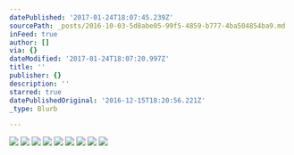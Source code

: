 ```yaml
---
datePublished: '2017-01-24T18:07:45.239Z'
sourcePath: _posts/2016-10-03-5d8abe05-99f5-4859-b777-4ba504854ba9.md
inFeed: true
author: []
via: {}
dateModified: '2017-01-24T18:07:20.997Z'
title: ''
publisher: {}
description: ''
starred: true
datePublishedOriginal: '2016-12-15T18:20:56.221Z'
_type: Blurb

---
```

![](https://the-grid-user-content.s3-us-west-2.amazonaws.com/14068897-a2e2-44d3-8455-f7caa14aa6f3.jpg)
![](https://the-grid-user-content.s3-us-west-2.amazonaws.com/b8719ec1-a93a-4a86-b749-37ae1350b1e6.jpg)
![](https://the-grid-user-content.s3-us-west-2.amazonaws.com/dcf23e28-b311-4b33-bab4-ecd226175a5c.jpg)
![](https://the-grid-user-content.s3-us-west-2.amazonaws.com/d3f86eac-c2bc-4542-8806-b0852d315494.jpg)
![](https://the-grid-user-content.s3-us-west-2.amazonaws.com/c19a092c-80fa-44ea-9a23-99ee77115d31.jpg)
![](https://the-grid-user-content.s3-us-west-2.amazonaws.com/c8f9fe20-9b4f-4795-b9cd-d9dac23a4df2.jpg)
![](https://imgflo.herokuapp.com/graph/2b2431f8e7ba7b0/3901c0ae4b009239ed7be1599c5dbdea/croprotate.jpg?cropheight=960&cropwidth=1209&degrees=0&input=https%3A%2F%2Fthe-grid-user-content.s3-us-west-2.amazonaws.com%2Fbae602ea-0e79-4f1a-98c1-d229ffccd922.jpg&x=9&y=9)
![](https://the-grid-user-content.s3-us-west-2.amazonaws.com/08869fcf-cc66-4f97-b41f-ec138c982845.jpg)
![](https://the-grid-user-content.s3-us-west-2.amazonaws.com/8ce4db07-9a4d-464b-907d-72469ab0b7bf.jpg)
